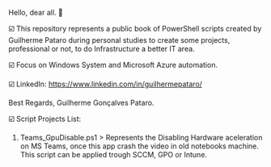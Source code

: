 Hello, dear all. 👋

☑️ This repository represents a public book of PowerShell scripts created by Guilherme Pataro during personal studies to create some projects, professional or not, 
to do Infrastructure a better IT area.

☑️ Focus on Windows System and Microsoft Azure automation.

☑️ LinkedIn: https://www.linkedin.com/in/guilhermepataro/

Best Regards, 
Guilherme Gonçalves Pataro.


☑️ Script Projects List:

1) Teams_GpuDisable.ps1 > Represents the Disabling Hardware aceleration on MS Teams, once this app crash the video in old notebooks machine. This script can be applied 
trough SCCM, GPO or Intune.
